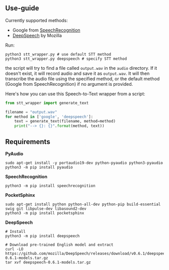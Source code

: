 ## Use-guide

Currently supported methods:
* Google from [SpeechRecognition](https://github.com/Uberi/speech_recognition)
* [DeepSpeech](https://github.com/mozilla/DeepSpeech) by Mozilla

Run:
```shell
python3 stt_wrapper.py # use default STT method
python3 stt_wrapper.py deepspeech # specify STT method
```
the script will try to find a file called `output.wav` in the `audio` directory. If it doesn't exist, it will record audio and save it as `output.wav`. It will then transcribe the audio file using the specified method, or the default method (Google from SpeechRecognition) if no argument is provided.

Here's how you can use this Speech-to-Text wrapper from a script:

```python
from stt_wrapper import generate_text

filename = "output.wav"
for method in ['google', 'deepspeech']:
    text = generate_text(filename, method=method)
    print("--> {}: {}".format(method, text))
```

## Requirements

**PyAudio**

```shell
sudo apt-get install -y portaudio19-dev python-pyaudio python3-pyaudio
python3 -m pip install pyaudio
```

**SpeechRecognition**

```shell
python3 -m pip install speechrecognition
```

**PocketSphinx**
```shell
sudo apt-get install python python-all-dev python-pip build-essential swig git libpulse-dev libasound2-dev
python3 -m pip install pocketsphinx
```

**DeepSpeech**

```shell
# Install
python3 -m pip install deepspeech

# Download pre-trained English model and extract
curl -LO https://github.com/mozilla/DeepSpeech/releases/download/v0.6.1/deepspeech-0.6.1-models.tar.gz
tar xvf deepspeech-0.6.1-models.tar.gz
```
